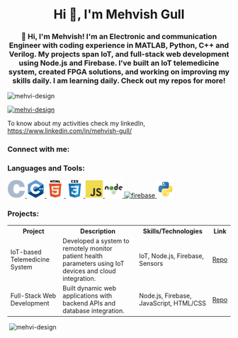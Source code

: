 <h1 align="center">Hi 👋, I'm Mehvish Gull</h1>
<h3 align="center">👋 Hi, I'm Mehvish! I'm an Electronic and communication Engineer with coding experience in MATLAB, Python, C++ and Verilog. My projects span IoT, and full-stack web development using Node.js and Firebase. I’ve built an IoT telemedicine system, created FPGA solutions, and working on improving my skills daily. I am learning daily. Check out my repos for more!</h3>

<p align="left"> <img src="https://komarev.com/ghpvc/?username=mehvi-design&label=Profile%20views&color=0e75b6&style=flat" alt="mehvi-design" /> </p>

<p align="left"> <a href="https://github.com/ryo-ma/github-profile-trophy"><img src="https://github-profile-trophy.vercel.app/?username=mehvi-design" alt="mehvi-design" /></a> </p>

To know about my activities check my linkedIn,
https://www.linkedin.com/in/mehvish-gull/

<h3 align="left">Connect with me:</h3>
<p align="left">
</p>

<h3 align="left">Languages and Tools:</h3>
<p align="left">
  <a href="https://www.cprogramming.com/" target="_blank" rel="noreferrer">
    <img src="https://raw.githubusercontent.com/devicons/devicon/master/icons/c/c-original.svg" alt="c" width="40" height="40"/>
  </a>
  <a href="https://www.w3schools.com/cpp/" target="_blank" rel="noreferrer">
    <img src="https://raw.githubusercontent.com/devicons/devicon/master/icons/cplusplus/cplusplus-original.svg" alt="cplusplus" width="40" height="40"/>
  </a>
  <a href="https://www.w3.org/html/" target="_blank" rel="noreferrer">
    <img src="https://raw.githubusercontent.com/devicons/devicon/master/icons/html5/html5-original-wordmark.svg" alt="html5" width="40" height="40"/>
  </a>
  <a href="https://www.w3schools.com/css/" target="_blank" rel="noreferrer">
    <img src="https://raw.githubusercontent.com/devicons/devicon/master/icons/css3/css3-original-wordmark.svg" alt="css3" width="40" height="40"/>
  </a>
  <a href="https://developer.mozilla.org/en-US/docs/Web/JavaScript" target="_blank" rel="noreferrer">
    <img src="https://raw.githubusercontent.com/devicons/devicon/master/icons/javascript/javascript-original.svg" alt="javascript" width="40" height="40"/>
  </a>
  <a href="https://nodejs.org" target="_blank" rel="noreferrer">
    <img src="https://raw.githubusercontent.com/devicons/devicon/master/icons/nodejs/nodejs-original-wordmark.svg" alt="nodejs" width="40" height="40"/>
  </a>
  <a href="https://firebase.google.com/" target="_blank" rel="noreferrer">
    <img src="https://www.vectorlogo.zone/logos/firebase/firebase-icon.svg" alt="firebase" width="40" height="40"/>
  </a>
  <a href="https://www.python.org" target="_blank" rel="noreferrer">
    <img src="https://raw.githubusercontent.com/devicons/devicon/master/icons/python/python-original.svg" alt="python" width="40" height="40"/>
  </a>
</p>
<h3 align="left">Projects:</h3>

<table>
  <tr>
    <th>Project</th>
    <th>Description</th>
    <th>Skills/Technologies</th>
    <th>Link</th>
  </tr>
  <tr>
    <td>IoT-based Telemedicine System</td>
    <td>Developed a system to remotely monitor patient health parameters using IoT devices and cloud integration.</td>
    <td>IoT, Node.js, Firebase, Sensors</td>
    <td><a href="https://github.com/Mehvi-design/FYP_VtalConnect">Repo</a></td>
  </tr>
  
  <tr>
    <td>Full-Stack Web Development</td>
    <td>Built dynamic web applications with backend APIs and database integration.</td>
    <td>Node.js, Firebase, JavaScript, HTML/CSS</td>
    <td><a href="https://github.com/mehvi-design/web-projects](https://github.com/Mehvi-design/FYP_VtalConnect">Repo</a></td>
  </tr>
 
</table>


<p>&nbsp;<img align="center" src="https://github-readme-stats.vercel.app/api?username=mehvi-design&show_icons=true&locale=en" alt="mehvi-design" /></p>
